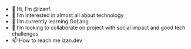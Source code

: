 - 👋 Hi, I’m @izanf.
- 👀 I’m interested in almost all about technology
- 🌱 I’m currently learning GoLang
- 💞️ I’m looking to collaborate on project with social impact and good tech challenges
- 📫 How to reach me izan.dev

<!---
izanf/izanf is a ✨ special ✨ repository because its `README.md` (this file) appears on your GitHub profile.
You can click the Preview link to take a look at your changes.
--->
